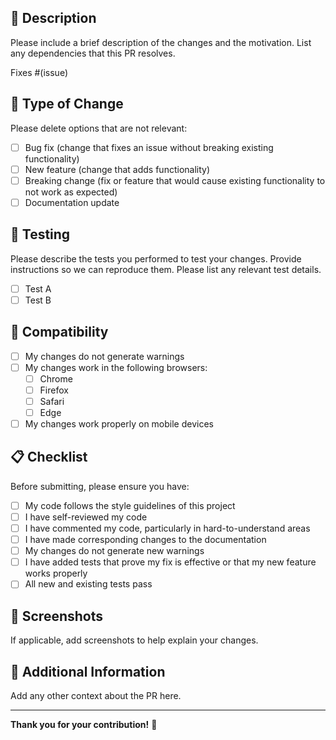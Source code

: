 ## 📝 Description

Please include a brief description of the changes and the motivation. List any dependencies that this PR resolves.

Fixes #(issue)

## 🔄 Type of Change

Please delete options that are not relevant:

- [ ] Bug fix (change that fixes an issue without breaking existing functionality)
- [ ] New feature (change that adds functionality)
- [ ] Breaking change (fix or feature that would cause existing functionality to not work as expected)
- [ ] Documentation update

## 🧪 Testing

Please describe the tests you performed to test your changes. Provide instructions so we can reproduce them. Please list any relevant test details.

- [ ] Test A
- [ ] Test B

## 📱 Compatibility

- [ ] My changes do not generate warnings
- [ ] My changes work in the following browsers:
  - [ ] Chrome
  - [ ] Firefox
  - [ ] Safari
  - [ ] Edge
- [ ] My changes work properly on mobile devices

## 📋 Checklist

Before submitting, please ensure you have:

- [ ] My code follows the style guidelines of this project
- [ ] I have self-reviewed my code
- [ ] I have commented my code, particularly in hard-to-understand areas
- [ ] I have made corresponding changes to the documentation
- [ ] My changes do not generate new warnings
- [ ] I have added tests that prove my fix is effective or that my new feature works properly
- [ ] All new and existing tests pass

## 📸 Screenshots

If applicable, add screenshots to help explain your changes.

## 📝 Additional Information

Add any other context about the PR here.

---

**Thank you for your contribution!** 🎉 